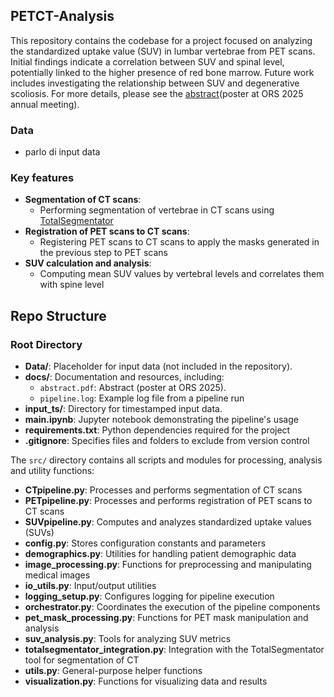 ## PETCT-Analysis
This repository contains the codebase for a project focused on analyzing the standardized uptake value (SUV) in lumbar vertebrae from PET scans. Initial findings indicate a correlation between SUV and spinal level, potentially linked to the higher presence of red bone marrow.  Future work includes investigating the relationship between SUV and degenerative scoliosis. For more details, please see the [abstract](docs/abstract.pdf)(poster at ORS 2025 annual meeting).


### Data
- parlo di input data



### Key features
- **Segmentation of CT scans**:
  - Performing segmentation of vertebrae in CT scans using [TotalSegmentator](https://github.com/wasserth/TotalSegmentator)
- **Registration of PET scans to CT scans**:
  - Registering PET scans to CT scans to apply the masks generated in the previous step to PET scans
- **SUV calculation and analysis**:
  - Computing mean SUV values by vertebral levels and correlates them with spine level



## Repo Structure

### Root Directory
- **Data/**: Placeholder for input data (not included in the repository).
- **docs/**: Documentation and resources, including:
  - `abstract.pdf`: Abstract (poster at ORS 2025).
  - `pipeline.log`: Example log file from a pipeline run
- **input_ts/**: Directory for timestamped input data.
- **main.ipynb**: Jupyter notebook demonstrating the pipeline's usage
- **requirements.txt**: Python dependencies required for the project
- **.gitignore**: Specifies files and folders to exclude from version control


The `src/` directory contains all scripts and modules for processing, analysis and utility functions:
- **CTpipeline.py**: Processes and performs segmentation of CT scans 
- **PETpipeline.py**: Processes and performs registration of PET scans to CT scans
- **SUVpipeline.py**: Computes and analyzes standardized uptake values (SUVs)
- **config.py**: Stores configuration constants and parameters
- **demographics.py**: Utilities for handling patient demographic data
- **image_processing.py**: Functions for preprocessing and manipulating medical images
- **io_utils.py**: Input/output utilities
- **logging_setup.py**: Configures logging for pipeline execution
- **orchestrator.py**: Coordinates the execution of the pipeline components
- **pet_mask_processing.py**: Functions for PET mask manipulation and analysis
- **suv_analysis.py**: Tools for analyzing SUV metrics
- **totalsegmentator_integration.py**: Integration with the TotalSegmentator tool for segmentation of CT
- **utils.py**: General-purpose helper functions
- **visualization.py**: Functions for visualizing data and results





